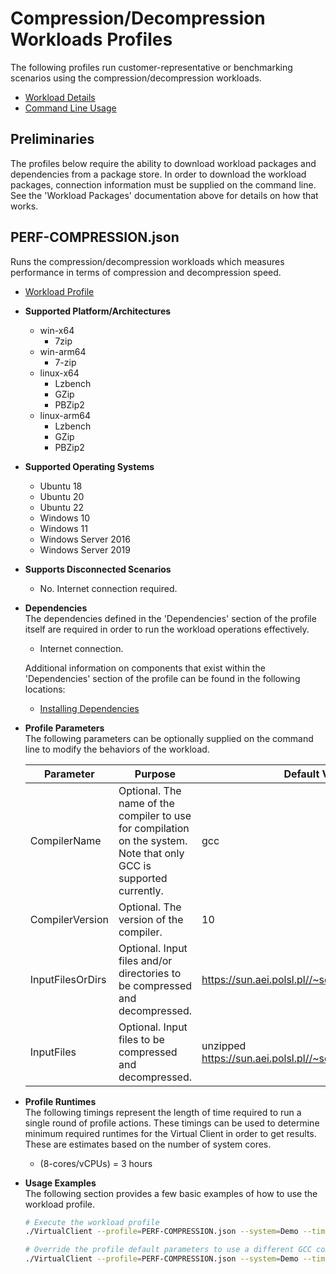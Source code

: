 ﻿---
id: compression-profiles
sidebar_position: 1
---

# Compression/Decompression Workloads Profiles
The following profiles run customer-representative or benchmarking scenarios using the compression/decompression workloads.

* [Workload Details](./compression.md)  
* [Command Line Usage](https://microsoft.github.io/VirtualClient/docs/guides/0010-command-line/)

## Preliminaries
The profiles below require the ability to download workload packages and dependencies from a package store. In order to download the workload packages, connection information 
must be supplied on the command line. See the 'Workload Packages' documentation above for details on how that works.

## PERF-COMPRESSION.json
Runs the compression/decompression workloads which measures performance in terms of compression and decompression speed.  

* [Workload Profile](https://github.com/microsoft/VirtualClient/blob/main/src/VirtualClient/VirtualClient.Main/profiles/PERF-COMPRESSION.json) 

* **Supported Platform/Architectures**
  * win-x64  
    * 7zip
  * win-arm64
    * 7-zip
  * linux-x64
    * Lzbench
    * GZip
    * PBZip2
  * linux-arm64
    * Lzbench
    * GZip
    * PBZip2

* **Supported Operating Systems**
  * Ubuntu 18
  * Ubuntu 20
  * Ubuntu 22
  * Windows 10
  * Windows 11
  * Windows Server 2016
  * Windows Server 2019

* **Supports Disconnected Scenarios**  
  * No. Internet connection required.

* **Dependencies**  
  The dependencies defined in the 'Dependencies' section of the profile itself are required in order to run the workload operations effectively.
  * Internet connection.

  Additional information on components that exist within the 'Dependencies' section of the profile can be found in the following locations:
  * [Installing Dependencies](https://microsoft.github.io/VirtualClient/docs/category/dependencies/)

* **Profile Parameters**  
  The following parameters can be optionally supplied on the command line to modify the behaviors of the workload.

  | Parameter                 | Purpose                                                                         | Default Value |
  |---------------------------|---------------------------------------------------------------------------------|---------------|
  | CompilerName              | Optional. The name of the compiler to use for compilation on the system. Note that only GCC is supported currently. | gcc |
  | CompilerVersion           | Optional. The version of the compiler.                                          | 10 |
  | InputFilesOrDirs          | Optional. Input files and/or directories to be compressed and decompressed. | https://sun.aei.polsl.pl//~sdeor/corpus/silesia.zip
  | InputFiles                | Optional. Input files to be compressed and decompressed. | unzipped https://sun.aei.polsl.pl//~sdeor/corpus/silesia.zip

* **Profile Runtimes**  
  The following timings represent the length of time required to run a single round of profile actions. These timings can be used to determine
  minimum required runtimes for the Virtual Client in order to get results. These are estimates based on the number of system cores.

  * (8-cores/vCPUs) = 3 hours

* **Usage Examples**  
  The following section provides a few basic examples of how to use the workload profile.

  ```bash
  # Execute the workload profile
  ./VirtualClient --profile=PERF-COMPRESSION.json --system=Demo --timeout=1440 --packageStore="{BlobConnectionString|SAS Uri}"

  # Override the profile default parameters to use a different GCC compiler version
  ./VirtualClient --profile=PERF-COMPRESSION.json --system=Demo --timeout=1440 --parameters="CompilerVersion=11"
  ```

